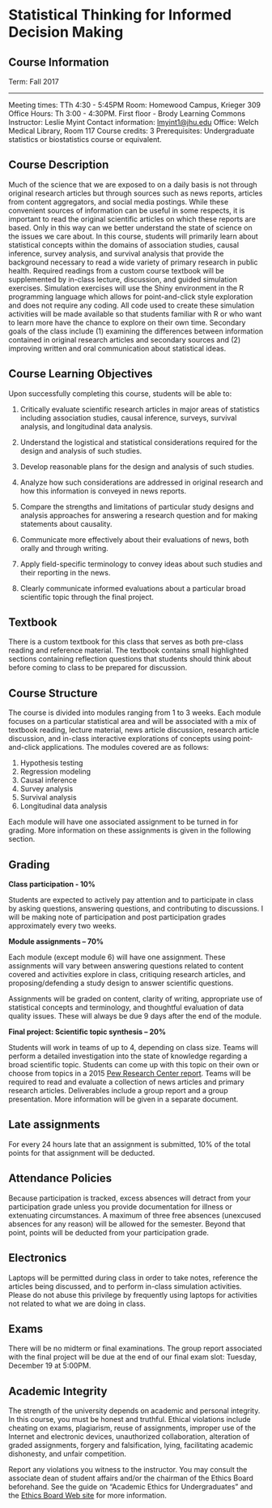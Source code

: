 # Statistical Thinking for Informed Decision Making

## Course Information

  Term:                  Fall 2017
  ---------------------- ------------------------------------------------------------
  Meeting times:         TTh 4:30 - 5:45PM
  Room:                  Homewood Campus, Krieger 309
  Office Hours:          Th 3:00 - 4:30PM. First floor - Brody Learning Commons
  Instructor:            Leslie Myint
  Contact information:   <lmyint1@jhu.edu>
  Office:                Welch Medical Library, Room 117
  Course credits:        3
  Prerequisites:         Undergraduate statistics or biostatistics course or equivalent.

## Course Description

Much of the science that we are exposed to on a daily basis is not through original research articles but through sources such as news reports, articles from content aggregators, and social media postings. While these convenient sources of information can be useful in some respects, it is important to read the original scientific articles on which these reports are based. Only in this way can we better understand the state of science on the issues we care about. In this course, students will primarily learn about statistical concepts within the domains of association studies, causal inference, survey analysis, and survival analysis that provide the background necessary to read a wide variety of primary research in public health. Required readings from a custom course textbook will be supplemented by in-class lecture, discussion, and guided simulation exercises. Simulation exercises will use the Shiny environment in the R programming language which allows for point-and-click style exploration and does not require any coding. All code used to create these simulation activities will be made available so that students familiar with R or who want to learn more have the chance to explore on their own time. Secondary goals of the class include (1) examining the differences between information contained in original research articles and secondary sources and (2) improving written and oral communication about statistical ideas.

## Course Learning Objectives

Upon successfully completing this course, students will be able to:

1.  Critically evaluate scientific research articles in major areas of
    statistics including association studies, causal inference, surveys, 
    survival analysis, and longitudinal data analysis.

2.  Understand the logistical and statistical considerations required
    for the design and analysis of such studies.

3.  Develop reasonable plans for the design and analysis of such studies.

4.  Analyze how such considerations are addressed in original research
    and how this information is conveyed in news reports.

5.  Compare the strengths and limitations of particular study designs
    and analysis approaches for answering a research question and for
    making statements about causality.

6.  Communicate more effectively about their evaluations of news, both
    orally and through writing.

7.  Apply field-specific terminology to convey ideas about such studies
    and their reporting in the news.

8.  Clearly communicate informed evaluations about a particular broad
    scientific topic through the final project.

## Textbook

There is a custom textbook for this class that serves as both pre-class 
reading and reference material. The textbook contains small highlighted 
sections containing reflection questions that students should think about 
before coming to class to be prepared for discussion.

## Course Structure

The course is divided into modules ranging from 1 to 3 weeks. Each module 
focuses on a particular statistical area and will be associated with a 
mix of textbook reading, lecture material, news article discussion, research 
article discussion, and in-class interactive explorations of concepts using 
point-and-click applications. The modules covered are as follows:

1. Hypothesis testing
2. Regression modeling
3. Causal inference
4. Survey analysis
5. Survival analysis
6. Longitudinal data analysis

Each module will have one associated assignment to be turned in for grading. 
More information on these assignments is given in the following section.

## Grading

**Class participation - 10%**

Students are expected to actively pay attention and to participate 
in class by asking questions, answering questions, and contributing 
to discussions. I will be making note of participation and post 
participation grades approximately every two weeks.

**Module assignments – 70%**

Each module (except module 6) will have one assignment. These assignments 
will vary between answering questions related to content covered and 
activities explore in class, critiquing research articles, and 
proposing/defending a study design to answer scientific questions.

Assignments will be graded on content, clarity of writing, appropriate 
use of statistical concepts and terminology, and thoughtful evaluation 
of data quality issues. These will always be due 9 days after the end of 
the module.

**Final project: Scientific topic synthesis – 20%**

Students will work in teams of up to 4, depending on class size. Teams 
will perform a detailed investigation into the state of knowledge 
regarding a broad scientific topic. Students can come up with this topic 
on their own or choose from topics in a 2015 [Pew Research Center report](http://www.pewinternet.org/2015/01/29/public-and-scientists-views-on-science-and-society/).
Teams will be required to read and evaluate a collection of news articles 
and primary research articles. Deliverables include a group report and a group 
presentation. More information will be given in a separate document.

## Late assignments

For every 24 hours late that an assignment is submitted, 10% of the total 
points for that assignment will be deducted.

## Attendance Policies

Because participation is tracked, excess absences will detract from 
your participation grade unless you provide documentation for illness 
or extenuating circumstances. A maximum of three free absences (unexcused 
absences for any reason) will be allowed for the semester. Beyond that point, 
points will be deducted from your participation grade.

## Electronics

Laptops will be permitted during class in order to take notes, reference 
the articles being discussed, and to perform in-class simulation activities. 
Please do not abuse this privilege by frequently using laptops for activities 
not related to what we are doing in class.

## Exams

There will be no midterm or final examinations. The group report associated 
with the final project will be due at the end of our final exam slot: 
Tuesday, December 19 at 5:00PM.

## Academic Integrity

The strength of the university depends on academic and personal integrity. 
In this course, you must be honest and truthful. Ethical violations include 
cheating on exams, plagiarism, reuse of assignments, improper use of the 
Internet and electronic devices, unauthorized collaboration, alteration of 
graded assignments, forgery and falsification, lying, facilitating academic 
dishonesty, and unfair competition.

Report any violations you witness to the instructor. You may consult the 
associate dean of student affairs and/or the chairman of the Ethics Board 
beforehand. See the guide on “Academic Ethics for Undergraduates” and the 
[Ethics Board Web site](http://e-catalog.jhu.edu/undergrad-students/student-life-policies/#UAEB) 
for more information.
